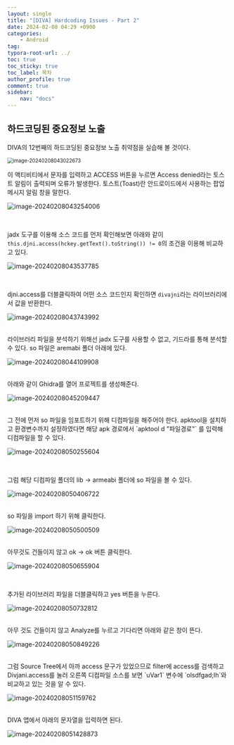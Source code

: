 ```yaml
---
layout: single
title: "[DIVA] Hardcoding Issues - Part 2"
date: 2024-02-08 04:29 +0900
categories: 
    - Android
tag: 
typora-root-url: ../
toc: true
toc_sticky: true
toc_label: 목차
author_profile: true
comment: true
sidebar:
    nav: "docs"
---
```


## 하드코딩된 중요정보 노출

DIVA의 12번째의 하드코딩된 중요정보 노출 취약점을 실습해 볼 것이다.

<img src="/images/2024-02-08-diva-hardcoding-issues2/image-20240208043022673.png" alt="image-20240208043022673" style="zoom:80%;" />

<br>

이 액티비티에서 문자를 입력하고 ACCESS 버튼을 누르면 Access denied라는 토스트 알림이 출력되며 오류가 발생한다. 토스트(Toast)란 안드로이드에서 사용하는 팝업 메시지 알림 창을 말한다. 

![image-20240208043254006](/images/2024-02-08-diva-hardcoding-issues2/image-20240208043254006.png)

<br>

jadx 도구를 이용해 소스 코드를 먼저 확인해보면 아래와 같이 `this.djni.access(hckey.getText().toString()) != 0`의 조건을 이용해 비교하고 있다.

![image-20240208043537785](/images/2024-02-08-diva-hardcoding-issues2/image-20240208043537785.png)

<br>

djni.access를 더블클릭하여 어떤 소스 코드인지 확인하면 `divajni`라는 라이브러리에서 값을 반환한다.

![image-20240208043743992](/images/2024-02-08-diva-hardcoding-issues2/image-20240208043743992.png)

<br>
라이브러리 파일을 분석하기 위해선 jadx 도구를 사용할 수 없고, 기드라를 통해 분석할 수 있다. so 파일은 aremabi 폴더 아래에 있다.

![image-20240208044109908](/images/2024-02-08-diva-hardcoding-issues2/image-20240208044109908.png)

<br>
아래와 같이 Ghidra를 열어 프로젝트를 생성해준다.

![image-20240208045209447](/images/2024-02-08-diva-hardcoding-issues2/image-20240208045209447.png)

<br>
그 전에 먼저 so 파일을 임포트하기 위해 디컴파일을 해주어야 한다. apktool을 설치하고 환경변수까지 설정하였다면 해당 apk 경로에서 `apktool d "파일경로"` 를 입력해 디컴파일을 할 수 있다.

![image-20240208050255604](/images/2024-02-08-diva-hardcoding-issues2/image-20240208050255604.png)

<br>

그럼 해당 디컴파일 폴더의 lib -> armeabi 폴더에 so 파일을 볼 수 있다.

![image-20240208050406722](/images/2024-02-08-diva-hardcoding-issues2/image-20240208050406722.png)

<br>
so 파일을 import 하기 위해 클릭한다.

![image-20240208050500509](/images/2024-02-08-diva-hardcoding-issues2/image-20240208050500509.png)

<br>
아무것도 건들이지 않고 ok -> ok 버튼 클릭한다.

![image-20240208050655904](/images/2024-02-08-diva-hardcoding-issues2/image-20240208050655904.png)

<br>

추가된 라이브러리 파일을 더블클릭하고 yes 버튼을 누른다.

![image-20240208050732812](/images/2024-02-08-diva-hardcoding-issues2/image-20240208050732812.png)

<br>
아무 것도 건들이지 않고 Analyze를 누르고 기다리면 아래와 같은 창이 뜬다.

![image-20240208050849226](/images/2024-02-08-diva-hardcoding-issues2/image-20240208050849226.png)

<br>
그럼 Source Tree에서 아까 access 문구가 있었으므로 filter에 access를 검색하고 Divjani.access를 눌러 오른쪽 디컴파일 소스를 보면 `uVar1` 변수에 `olsdfgad;lh`와 비교하고 있는 것을 알 수 있다.

![image-20240208051159762](/images/2024-02-08-diva-hardcoding-issues2/image-20240208051159762.png)

<br>DIVA 앱에서 아래의 문자열을 입력하면 된다.

![image-20240208051428873](/images/2024-02-08-diva-hardcoding-issues2/image-20240208051428873.png)